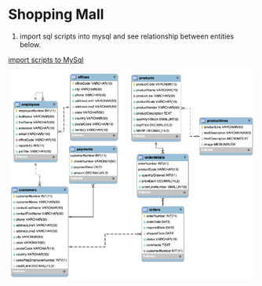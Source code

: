 # Shopping Mall
1. import sql scripts into mysql and see relationship between entities below.

[import scripts to MySql](https://raw.githubusercontent.com/gitmurali/shoppingmall/master/scripts/mysqlsampledatabase_latest.sql)

![alt text](https://raw.githubusercontent.com/gitmurali/shoppingmall/master/scripts/customerDetails.png)

